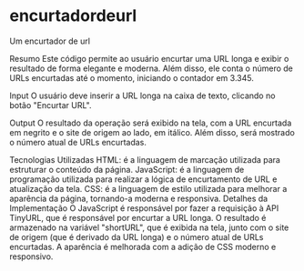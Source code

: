# encurtadordeurl
Um encurtador de url

Resumo
Este código permite ao usuário encurtar uma URL longa e exibir o resultado de forma elegante e moderna. Além disso, ele conta o número de URLs encurtadas até o momento, iniciando o contador em 3.345.

Input
O usuário deve inserir a URL longa na caixa de texto, clicando no botão "Encurtar URL".

Output
O resultado da operação será exibido na tela, com a URL encurtada em negrito e o site de origem ao lado, em itálico. Além disso, será mostrado o número atual de URLs encurtadas.

Tecnologias Utilizadas
HTML: é a linguagem de marcação utilizada para estruturar o conteúdo da página.
JavaScript: é a linguagem de programação utilizada para realizar a lógica de encurtamento de URL e atualização da tela.
CSS: é a linguagem de estilo utilizada para melhorar a aparência da página, tornando-a moderna e responsiva.
Detalhes da Implementação
O JavaScript é responsável por fazer a requisição à API TinyURL, que é responsável por encurtar a URL longa. O resultado é armazenado na variável "shortURL", que é exibida na tela, junto com o site de origem (que é derivado da URL longa) e o número atual de URLs encurtadas. A aparência é melhorada com a adição de CSS moderno e responsivo.
